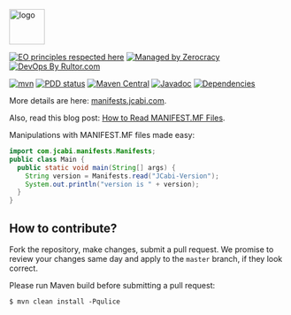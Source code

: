 <img alt="logo" src="http://img.jcabi.com/logo-square.png" width="64px" height="64px" />

[![EO principles respected here](https://www.elegantobjects.org/badge.svg)](https://www.elegantobjects.org)
[![Managed by Zerocracy](https://www.0crat.com/badge/C3RUBL5H9.svg)](https://www.0crat.com/p/C3RUBL5H9)
[![DevOps By Rultor.com](http://www.rultor.com/b/jcabi/jcabi-manifests)](http://www.rultor.com/p/jcabi/jcabi-manifests)

[![mvn](https://github.com/jcabi/jcabi-manifests/actions/workflows/mvn.yml/badge.svg)](https://github.com/jcabi/jcabi-manifests/actions/workflows/mvn.yml)
[![PDD status](http://www.0pdd.com/svg?name=jcabi/jcabi-manifests)](http://www.0pdd.com/p?name=jcabi/jcabi-manifests)
[![Maven Central](https://maven-badges.herokuapp.com/maven-central/com.jcabi/jcabi-manifests/badge.svg)](https://maven-badges.herokuapp.com/maven-central/com.jcabi/jcabi-manifests)
[![Javadoc](https://javadoc.io/badge/com.jcabi/jcabi-manifests.svg)](http://www.javadoc.io/doc/com.jcabi/jcabi-manifests)
[![Dependencies](https://www.versioneye.com/user/projects/561ac3d0a193340f3200104f/badge.svg?style=flat)](https://www.versioneye.com/user/projects/561ac3d0a193340f3200104f)

More details are here: [manifests.jcabi.com](http://manifests.jcabi.com/index.html).

Also, read this blog post: [How to Read MANIFEST.MF Files](http://www.yegor256.com/2014/07/03/how-to-read-manifest-mf.html).

Manipulations with MANIFEST.MF files made easy:

```java
import com.jcabi.manifests.Manifests;
public class Main {
  public static void main(String[] args) {
    String version = Manifests.read("JCabi-Version");
    System.out.println("version is " + version);
  }
}
```

## How to contribute?

Fork the repository, make changes, submit a pull request.
We promise to review your changes same day and apply to
the `master` branch, if they look correct.

Please run Maven build before submitting a pull request:

```
$ mvn clean install -Pqulice
```
